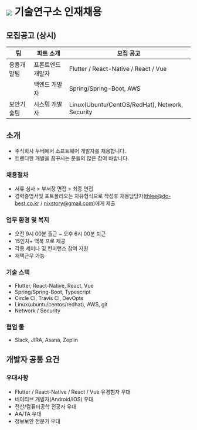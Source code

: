 # <img src="https://user-images.githubusercontent.com/38146144/74117217-49c86b00-4bfa-11ea-8989-d4bfc7d00215.png"></img> 기술연구소 인재채용

## 모집공고 (상시)
<p>

| 팀          | 파트 소개                                  | 모집 공고                                               |
| ----------- | --------------------------------------- | ----------------------------------------------------- |
| 응용개발팀     | 프론트엔드 개발자                            | Flutter / React-Native / React / Vue                  |
|             | 백엔드 개발자                               | Spring/Spring-Boot, AWS |
| 보안기술팀     | 시스템 개발자                               | Linux(Ubuntu/CentOS/RedHat), Network, Security         |
</p> 

## 소개
* 주식회사 두베에서 소프트웨어 개발자를 채용합니다. 
* 트렌디한 개발을 꿈꾸시는 분들의 많은 참여 바랍니다.

### 채용절차
* 서류 심사 > 부서장 면접 > 최종 면접
* 경력증명서및 포트폴리오는 자유형식으로 작성후 채용담당자(thlee@do-best.co.kr / nixstory@gmail.com)에게 제출

### 업무 환경 및 복지
* 오전 9시 00분 출근 ~ 오후 6시 00분 퇴근
* 15인치+ 맥북 프로 제공
* 각종 세미나 및 컨퍼런스 참여 지원
* 재택근무 가능 

### 기술 스택
* Flutter, React-Native, React, Vue
* Spring/Spring-Boot, Typescript
* Circle CI, Travis CI, DevOpts
* Linux(ubuntu/centos/redhat), AWS, git
* Network / Security

### 협업 툴
* Slack, JIRA, Asana, Zeplin

## 개발자 공통 요건

### 우대사항
* Flutter / React-Native / React / Vue 유경험자 우대 
* 네이티브 개발자(Android/iOS) 우대
* 전산/컴퓨터공학 전공자 우대
* AA/TA 우대
* 정보보안 전문가 우대

